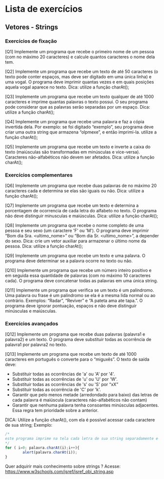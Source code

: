 # Lista de exercícios
## Vetores - Strings

### Exercícios de fixação

[Q1] Implemente um programa que recebe o primeiro nome de um pessoa (com
no máximo 20 caracteres) e calcule quantos caracteres o nome dela tem.

[Q2] Implemente um programa que recebe um texto de até 50 caracteres (o texto
pode conter espaços, mas deve ser digitado em uma única linha) e uma
vogal. O programa deve imprimir quantas vezes e em quais posições
aquela vogal aparece no texto.
		Dica: utilize a função charAt();

[Q3] Implemente um programa que recebe um texto qualquer de até 1000
caracteres e imprime quantas palavras o texto possui. O seu programa
pode considerar que as palavras serão separadas por um espaço.
		Dica: utilize a função charAt();

[Q4] Implemente um programa que recebe uma palavra e faz a cópia invertida
dela. Por exemplo: se foi digitado “exemplo”, seu programa deve criar uma
outra string que armazena “olpmexe”, e então imprimí-la.
		utilize a função charAt();

[Q5] Implemente um programa que recebe um texto e inverte a caixa do texto
(maiúsculas são transformadas em minúsculas e vice-versa). Caracteres
não-alfabéticos não devem ser afetados.
		Dica: utilize a função charAt();


###	Exercícios complementares

[Q6] Implemente um programa que recebe duas palavras de no máximo 20
caracteres cada e determina se elas são iguais ou não.
		Dica: utilize a função charAt();

[Q7] Implemente um programa que recebe um texto e determina a porcentagem
de ocorrencia de cada letra do alfabeto no texto. O programa não deve
distinguir minusculas e maiúsculas.
		Dica: utilize a função charAt();

[Q8] Implemente um programa que recebe o nome completo de uma pessoa e
seu sexo (um caractere 'F' ou 'M'). O programa deve imprimir “Bom dia Sra.
<ultimo_nome>” ou “Bom dia Sr. <ultimo_nome>”, a depender do sexo.
Dica: crie um vetor auxiliar para armazenar o último nome da pessoa.
		Dica: utilize a função charAt();

[Q9] Implemente um programa que recebe um texto e uma palavra. O programa
deve determinar se a palavra ocorre no texto ou não.

[Q10] Implemente um programa que recebe um número inteiro positivo e em
seguida essa quantidade de palavras (com no máximo 10 caracteres cada).
O programa deve concatenar todas as palavras em uma única string.

[Q11] Implemente um programa que verifica se um texto é um palíndromo. Uma
palavra ou frase é um palíndromo se ela é a mesma lida normal ou ao
contrário. Exemplos: “Radar”, “Reviver” e “A pateta ama ate tapa.”. O
programa deve ignorar pontuação, espaços e não deve distinguir
minúsculas e maiúsculas.

### Exercícios avançados

[Q12] Implemente um programa que recebe duas palavras (palavra1 e palavra2) e
um texto. O programa deve substituir todas as ocorrência de palavra1 por
palavra2 no texto.

[Q13] Implemente um programa que recebe um texto de até 1000 caracteres em
português o converte para o “miguxês”. O texto de saída deve:
* Substituir todas as ocorrências de 'a' ou 'A' por '4'.
* Substituir todas as ocorrências de 'u' ou 'U' por 'W'.
* Substituir todas as ocorrências de 's' ou 'S' por “xX”
* Substituir todas as ocorrência de 'C' por 'k'.
* Garantir que pelo menos metade (arredondado para baixo) das letras de cada palavra
é maiúscula (caracteres não-alfabéticos não contam)
* Garantir que nenhuma palavra tenha consoantes minúsculas adjacentes. Essa regra
tem prioridade sobre a anterior.

DICA:  Utilize a função charAt(), com ela é possível acessar cada caractere de sua string;
	Exemplo:
```JavaScript
/*
este programa imprime na tela cada letra de sua string separadamente e para quando os caracteres acabarem;
*/
for ( i=0; palavra.charAt(i);i++){
		alert(palavra.charAt(i));		
}
```

Quer adquirir mais conhecimento sobre strings ?
	Acesse: https://www.w3schools.com/jsref/jsref_obj_string.asp
